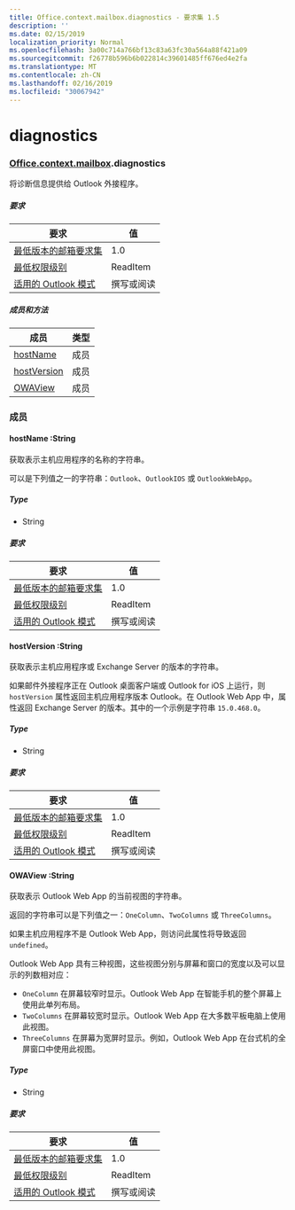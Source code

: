 ```yaml
---
title: Office.context.mailbox.diagnostics - 要求集 1.5
description: ''
ms.date: 02/15/2019
localization_priority: Normal
ms.openlocfilehash: 3a00c714a766bf13c83a63fc30a564a88f421a09
ms.sourcegitcommit: f26778b596b6b022814c39601485ff676ed4e2fa
ms.translationtype: MT
ms.contentlocale: zh-CN
ms.lasthandoff: 02/16/2019
ms.locfileid: "30067942"
---
```

# <a name="diagnostics"></a>diagnostics

### <a name="officeofficemdcontextofficecontextmdmailboxofficecontextmailboxmddiagnostics"></a>[Office](Office.md)[.context](Office.context.md)[.mailbox](Office.context.mailbox.md).diagnostics

将诊断信息提供给 Outlook 外接程序。

##### <a name="requirements"></a>要求

|要求| 值|
|---|---|
|[最低版本的邮箱要求集](/office/dev/add-ins/reference/requirement-sets/outlook-api-requirement-sets)| 1.0|
|[最低权限级别](https://docs.microsoft.com/outlook/add-ins/understanding-outlook-add-in-permissions)| ReadItem|
|[适用的 Outlook 模式](https://docs.microsoft.com/outlook/add-ins/#extension-points)| 撰写或阅读|

##### <a name="members-and-methods"></a>成员和方法

| 成员 | 类型 |
|--------|------|
| [hostName](#hostname-string) | 成员 |
| [hostVersion](#hostversion-string) | 成员 |
| [OWAView](#owaview-string) | 成员 |

### <a name="members"></a>成员

####  <a name="hostname-string"></a>hostName :String

获取表示主机应用程序的名称的字符串。

可以是下列值之一的字符串：`Outlook`、`OutlookIOS` 或 `OutlookWebApp`。

##### <a name="type"></a>Type

*   String

##### <a name="requirements"></a>要求

|要求| 值|
|---|---|
|[最低版本的邮箱要求集](/office/dev/add-ins/reference/requirement-sets/outlook-api-requirement-sets)| 1.0|
|[最低权限级别](https://docs.microsoft.com/outlook/add-ins/understanding-outlook-add-in-permissions)| ReadItem|
|[适用的 Outlook 模式](https://docs.microsoft.com/outlook/add-ins/#extension-points)| 撰写或阅读|

####  <a name="hostversion-string"></a>hostVersion :String

获取表示主机应用程序或 Exchange Server 的版本的字符串。

如果邮件外接程序正在 Outlook 桌面客户端或 Outlook for iOS 上运行，则 `hostVersion` 属性返回主机应用程序版本 Outlook。在 Outlook Web App 中，属性返回 Exchange Server 的版本。其中的一个示例是字符串 `15.0.468.0`。

##### <a name="type"></a>Type

*   String

##### <a name="requirements"></a>要求

|要求| 值|
|---|---|
|[最低版本的邮箱要求集](/office/dev/add-ins/reference/requirement-sets/outlook-api-requirement-sets)| 1.0|
|[最低权限级别](https://docs.microsoft.com/outlook/add-ins/understanding-outlook-add-in-permissions)| ReadItem|
|[适用的 Outlook 模式](https://docs.microsoft.com/outlook/add-ins/#extension-points)| 撰写或阅读|

####  <a name="owaview-string"></a>OWAView :String

获取表示 Outlook Web App 的当前视图的字符串。

返回的字符串可以是下列值之一：`OneColumn`、`TwoColumns` 或 `ThreeColumns`。

如果主机应用程序不是 Outlook Web App，则访问此属性将导致返回 `undefined`。

Outlook Web App 具有三种视图，这些视图分别与屏幕和窗口的宽度以及可以显示的列数相对应：

*   `OneColumn` 在屏幕较窄时显示。Outlook Web App 在智能手机的整个屏幕上使用此单列布局。
*   `TwoColumns` 在屏幕较宽时显示。Outlook Web App 在大多数平板电脑上使用此视图。
*   `ThreeColumns` 在屏幕为宽屏时显示。例如，Outlook Web App 在台式机的全屏窗口中使用此视图。

##### <a name="type"></a>Type

*   String

##### <a name="requirements"></a>要求

|要求| 值|
|---|---|
|[最低版本的邮箱要求集](/office/dev/add-ins/reference/requirement-sets/outlook-api-requirement-sets)| 1.0|
|[最低权限级别](https://docs.microsoft.com/outlook/add-ins/understanding-outlook-add-in-permissions)| ReadItem|
|[适用的 Outlook 模式](https://docs.microsoft.com/outlook/add-ins/#extension-points)| 撰写或阅读|
